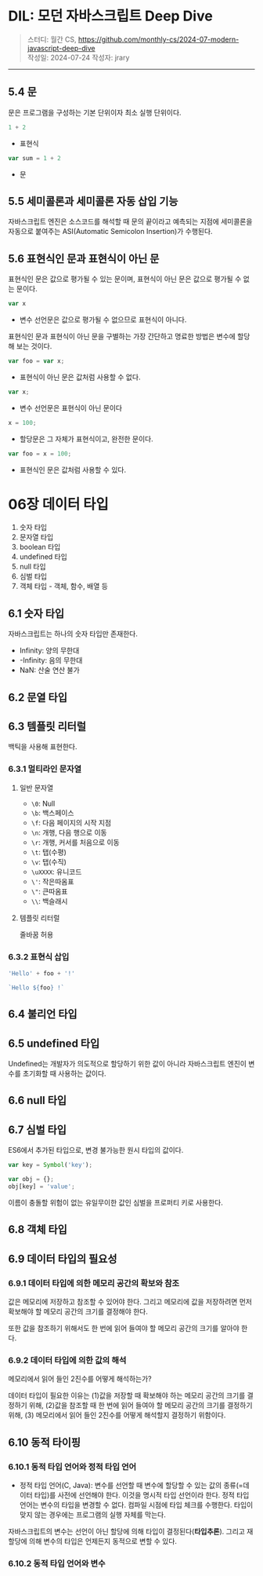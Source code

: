 # DIL: 모던 자바스크립트 Deep Dive

> 스터디: 월간 CS, https://github.com/monthly-cs/2024-07-modern-javascript-deep-dive  
> 작성일: 2024-07-24
> 작성자: jrary

---

## 5.4 문

문은 프로그램을 구성하는 기본 단위이자 최소 실행 단위이다.
```js
1 + 2 
```
- 표현식
```js
var sum = 1 + 2 
```
- 문

## 5.5 세미콜론과 세미콜론 자동 삽입 기능

자바스크립트 엔진은 소스코드를 해석할 때 문의 끝이라고 예측되는 지점에 세미콜론을 자동으로 붙여주는 ASI(Automatic Semicolon Insertion)가 수행된다.

## 5.6 표현식인 문과 표현식이 아닌 문

표현식인 문은 값으로 평가될 수 있는 문이며, 표현식이 아닌 문은 값으로 평가될 수 없는 문이다.
```js 
var x
```
- 변수 선언문은 값으로 평가될 수 없으므로 표현식이 아니다.

표현식인 문과 표현식이 아닌 문을 구별하는 가장 간단하고 명료한 방법은 변수에 할당해 보는 것이다.

```js
var foo = var x; 
```
- 표현식이 아닌 문은 값처럼 사용할 수 없다.
```js 
var x;
```
- 변수 선언문은 표현식이 아닌 문이다
```js
x = 100;
```
- 할당문은 그 자체가 표현식이고, 완전한 문이다.
```js 
var foo = x = 100;
```
- 표현식인 문은 값처럼 사용할 수 있다.

# 06장 데이터 타입

1. 숫자 타입
2. 문자열 타입
3. boolean 타입
4. undefined 타입
5. null 타입
6. 심벌 타입 
7. 객체 타입 - 객체, 함수, 배열 등

## 6.1 숫자 타입

자바스크립트는 하나의 숫자 타입만 존재한다.

- Infinity: 양의 무한대
- -Infinity: 음의 무한대
- NaN: 산술 연산 불가

## 6.2 문열 타입

## 6.3 템플릿 리터럴

백틱을 사용해 표현한다.

### 6.3.1 멀티라인 문자열

1. 일반 문자열
    - `\0`: Null
    - `\b`: 백스페이스
    - `\f`: 다음 페이지의 시작 지점
    - `\n`: 개행, 다음 행으로 이동
    - `\r`: 개행, 커서를 처음으로 이동
    - `\t`: 탭(수평)
    - `\v`: 탭(수직)
    - `\uXXXX`: 유니코드
    - `\'`: 작은따옴표
    - `\"`: 큰따옴표
    - `\\`: 백슬래시

2. 템플릿 리터럴
    
    줄바꿈 허용

### 6.3.2 표현식 삽입

```js
'Hello' + foo + '!'
```
```js
`Hello ${foo} !`
```

## 6.4 불리언 타입
## 6.5 undefined 타입

Undefined는 개발자가 의도적으로 할당하기 위한 값이 아니라 자바스크립트 엔진이 변수를 초기화할 때 사용하는 값이다.

## 6.6 null 타입
## 6.7 심벌 타입

ES6에서 추가된 타입으로, 변경 불가능한 원시 타입의 값이다.  
```js
var key = Symbol('key');

var obj = {};
obj[key] = 'value';
```
이름이 충돌할 위험이 없는 유일무이한 값인 심벌을 프로퍼티 키로 사용한다.

## 6.8 객체 타입
## 6.9 데이터 타입의 필요성
### 6.9.1 데이터 타입에 의한 메모리 공간의 확보와 참조

값은 메모리에 저장하고 참조할 수 있어야 한다. 그리고 메모리에 값을 저장하려면 먼저 확보해야 할 메모리 공간의 크기를 결정해야 한다. 

또한 값을 참조하기 위해서도 한 번에 읽어 들여야 할 메모리 공간의 크기를 알아야 한다.

### 6.9.2 데이터 타입에 의한 값의 해석

메모리에서 읽어 들인 2진수를 어떻게 해석하는가?

데이터 타입이 필요한 이유는 (1)값을 저장할 때 확보해야 하는 메모리 공간의 크기를 결정하기 위해, (2)값을 참조할 때 한 번에 읽어 들여야 할 메모리 공간의 크기를 결정하기 위해, (3) 메모리에서 읽어 들인 2진수를 어떻게 해석할지 결정하기 위함이다.

## 6.10 동적 타이핑
### 6.10.1 동적 타입 언어와 정적 타입 언어

- 정적 타입 언어(C, Java): 변수를 선언할 때 변수에 할당할 수 있는 값의 종류(=데이터 타입)를 사전에 선언해야 한다. 이것을 명시적 타입 선언이라 한다. 정적 타입 언어는 변수의 타입을 변경할 수 없다. 컴파일 시점에 타입 체크를 수행한다. 타입이 맞지 않는 경우에는 프로그램의 실행 자체를 막는다.

자바스크립트의 변수는 선언이 아닌 할당에 의해 타입이 결정된다(**타입추론**). 그리고 재할당에 의해 변수의 타입은 언제든지 동적으로 변할 수 있다.

### 6.10.2 동적 타입 언어와 변수


